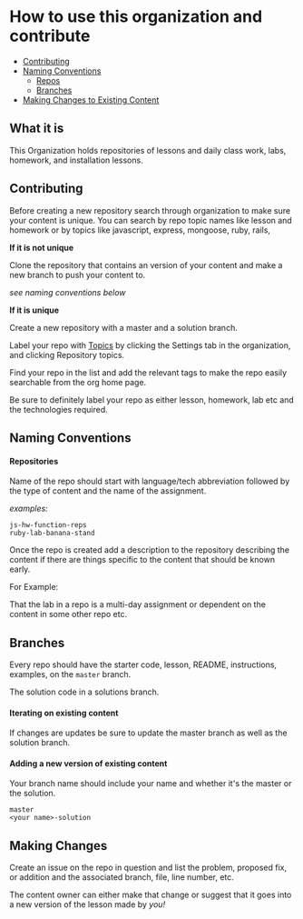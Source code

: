 # How to use this organization and contribute

* [Contributing](#contributing)
* [Naming Conventions](#naming-conventions)
  - [Repos](#repositories)
  - [Branches](#branches)
* [Making Changes to Existing Content](#making-changes)


## What it is

This Organization holds repositories of lessons and daily class work, labs, homework, and installation lessons.

## <a name="contributing">Contributing</a>

Before creating a new repository search through organization to make sure your content is unique. You can search by repo topic names like lesson and homework or by topics like javascript, express, mongoose, ruby, rails,

**If it is not unique**

Clone the repository that contains an version of your content and make a new branch to push your content to.

_see naming conventions below_

**If it is unique**

Create a new repository with a master and a solution branch.

Label your repo with [Topics](https://github.com/blog/2309-introducing-topics) by clicking the Settings tab in the organization, and clicking Repository topics.

Find your repo in the list and add the relevant tags to make the repo easily searchable from the org home page.

Be sure to definitely label your repo as either lesson, homework, lab etc and the technologies required.

## <a name="naming-conventions">Naming Conventions</a>

#### <a name="repositories">Repositories</a>

Name of the repo should start with language/tech abbreviation followed by the type of content and the name of the assignment.

_examples:_
```
js-hw-function-reps
ruby-lab-banana-stand
```

Once the repo is created add a description to the repository describing the content if there are things specific to the content that should be known early.

For Example:

That the lab in a repo is a multi-day assignment or dependent on the content in some other repo etc.

## <a name="branches">Branches</a>

Every repo should have the starter code, lesson, README, instructions, examples, on the `master` branch.

The solution code in a solutions branch.

#### Iterating on existing content

If changes are updates be sure to update the master branch as well as the solution branch.

#### Adding a new version of existing content

Your branch name should include your name and whether it's the master or the solution.

```
master
<your name>-solution
```

## <a name="making-changes">Making Changes</a>

Create an issue on the repo in question and list the problem, proposed fix, or addition and the associated branch, file, line number, etc.

The content owner can either make that change or suggest that it goes into a new version of the lesson made by _you!_
